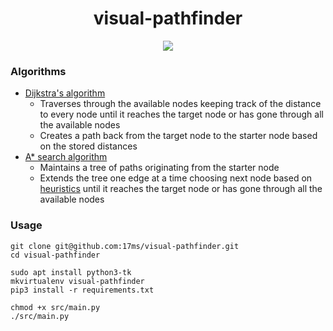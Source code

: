 <div align="center">
    <h1>visual-pathfinder</h1>
    <span><img src="https://github.com/einisto/visual-pathfinder/blob/main/.github/docs/demo.gif"></span>
</div>

### Algorithms

- [Dijkstra's algorithm](https://en.wikipedia.org/wiki/Dijkstra%27s_algorithm)
  - Traverses through the available nodes keeping track of the distance to every node until it reaches the target node or has gone through all the available nodes
  - Creates a path back from the target node to the starter node based on the stored distances
- [A\* search algorithm](https://en.wikipedia.org/wiki/A*_search_algorithm)
  - Maintains a tree of paths originating from the starter node
  - Extends the tree one edge at a time choosing next node based on [heuristics](https://theory.stanford.edu/~amitp/GameProgramming/Heuristics.html) until it reaches the target node or has gone through all the available nodes

### Usage

```shell
git clone git@github.com:17ms/visual-pathfinder.git
cd visual-pathfinder

sudo apt install python3-tk
mkvirtualenv visual-pathfinder
pip3 install -r requirements.txt

chmod +x src/main.py
./src/main.py
```
